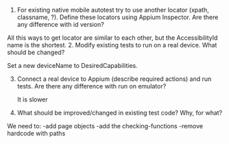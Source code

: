 1.	For existing native mobile autotest try to use another locator (xpath, classname, ?).
Define these locators using Appium Inspector. Are there any difference with id version?

All this ways to get locator are similar to each other, but the AccessibilityId name is the shortest.
2. Modify existing tests to run on a real device. What should be changed?

   Set a new deviceName to DesiredCapabilities.

3. Connect a real device to Appium (describe required actions) and run tests.
   Are there any difference with run on emulator?

   It is slower

4.	What should be improved/changed in existing test code? Why, for what?

We need to:
-add page objects
-add the checking-functions
-remove hardcode with paths

